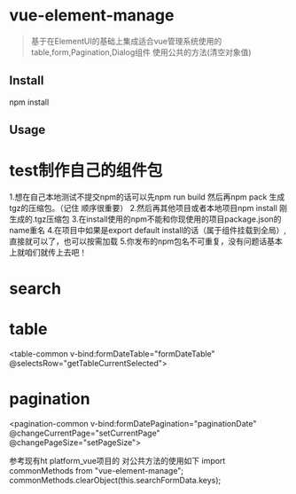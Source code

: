 # vue-element-manage

> 基于在ElementUI的基础上集成适合vue管理系统使用的table,form,Pagination,Dialog组件
> 使用公共的方法(清空对象值)

## Install
npm install

##  Usage
# test制作自己的组件包
1.想在自己本地测试不提交npm的话可以先npm run build 然后再npm pack 生成tgz的压缩包。（记住 顺序很重要）
2.然后再其他项目或者本地项目npm install 刚生成的.tgz压缩包
3.在install使用的npm不能和你现使用的项目package.json的name重名
4.在项目中如果是export default install的话（属于组件挂载到全局）,直接<search-common></search-common>就可以了，也可以按需加载
5.你发布的npm包名不可重复，没有问题话基本上就咱们就传上去吧！
# search
<search-common v-bind:searchForm="searchFormData" ref="searchForm"></search-common>
# table
<table-common v-bind:formDateTable="formDateTable" @selectsRow="getTableCurrentSelected"></table-common>
# pagination
<pagination-common v-bind:formDatePagination="paginationDate"   @changeCurrentPage="setCurrentPage"  @changePageSize="setPageSize"></pagination-common>

参考现有ht platform_vue项目的
对公共方法的使用如下
import commonMethods from "vue-element-manage";
commonMethods.clearObject(this.searchFormData.keys);



